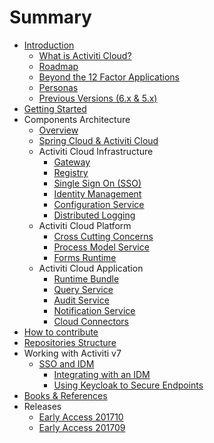# Summary

* [Introduction](README.md)
  * [What is Activiti Cloud?](introduction.md)
  * [Roadmap](roadmap.md)
  * [Beyond the 12 Factor Applications](12factor.md)
  * [Personas](personas.md)
  * [Previous Versions \(6.x & 5.x\)](previous.md)
* [Getting Started](getting-started.md)
* Components Architecture
  * [Overview](/components/Overview.md)
  * [Spring Cloud & Activiti Cloud](/components/spring-cloud.md)
  * Activiti Cloud Infrastructure
    * [Gateway](/components/activiti-cloud-infra/gateway.md)
    * [Registry](/components/activiti-cloud-infra/registry.md)
    * [Single Sign On \(SSO\)](/components/activiti-cloud-infra/sso.md)
    * [Identity Management](/components/activiti-cloud-infra/idm.md)
    * [Configuration Service](/components/activiti-cloud-infra/config.md)
    * [Distributed Logging](/components/activiti-cloud-infra/logging.md)
  * Activiti Cloud Platform
    * [Cross Cutting Concerns](/components/activiti-cloud-platform/CrossCuttingConcerns.md)
    * [Process Model Service](/components/activiti-cloud-platform/ProcessModelService.md)
    * [Forms Runtime](/components/activiti-cloud-platform/FormRuntimeService.md)
  * Activiti Cloud Application
    * [Runtime Bundle](/components/activiti-cloud-app/RuntimeBundle.md)
    * [Query Service](/components/activiti-cloud-app/QueryService.md)
    * [Audit Service](/components/activiti-cloud-app/AuditService.md)
    * [Notification Service](/components/activiti-cloud-app/Notification.md)
    * [Cloud Connectors](/components/activiti-cloud-app/CloudConnectors.md)
* [How to contribute](contribute.md)
* [Repositories Structure](repositories.md)
* Working with Activiti v7
  * [SSO and IDM](sso-and-idm.md)
    * [Integrating with an IDM](sso-and-idm/integrating-with-an-idm.md)
    * [Using Keycloak to Secure Endpoints](sso-and-idm/using-keycloak-to-secure-endpoints.md)
* [Books & References](books/reference.md)
* Releases
  * [Early Access 201710](/releases/7-EA201710.md)
  * [Early Access 201709](/releases/7-EA201709.md)
